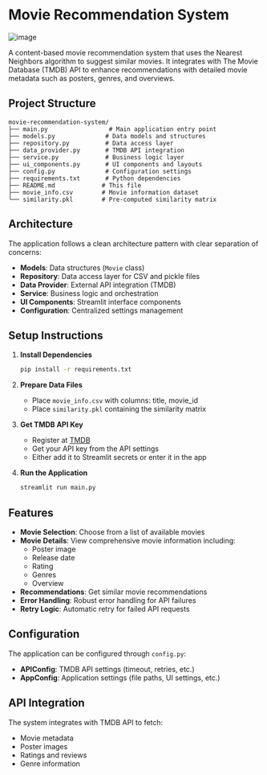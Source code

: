 # Movie Recommendation System

![image](https://github.com/user-attachments/assets/7c9fc425-b751-4f18-bbc8-3e47036ceb7e)


A content-based movie recommendation system that uses the Nearest Neighbors algorithm to suggest similar movies. It integrates with The Movie Database (TMDB) API to enhance recommendations with detailed movie metadata such as posters, genres, and overviews.


## Project Structure

```
movie-recommendation-system/
├── main.py                 # Main application entry point
├── models.py              # Data models and structures
├── repository.py          # Data access layer
├── data_provider.py       # TMDB API integration
├── service.py             # Business logic layer
├── ui_components.py       # UI components and layouts
├── config.py              # Configuration settings
├── requirements.txt       # Python dependencies
├── README.md             # This file
├── movie_info.csv        # Movie information dataset
└── similarity.pkl        # Pre-computed similarity matrix
```

## Architecture

The application follows a clean architecture pattern with clear separation of concerns:

- **Models**: Data structures (`Movie` class)
- **Repository**: Data access layer for CSV and pickle files
- **Data Provider**: External API integration (TMDB)
- **Service**: Business logic and orchestration
- **UI Components**: Streamlit interface components
- **Configuration**: Centralized settings management

## Setup Instructions

1. **Install Dependencies**
   ```bash
   pip install -r requirements.txt
   ```

2. **Prepare Data Files**
   - Place `movie_info.csv` with columns: title, movie_id
   - Place `similarity.pkl` containing the similarity matrix

3. **Get TMDB API Key**
   - Register at [TMDB](https://www.themoviedb.org/)
   - Get your API key from the API settings
   - Either add it to Streamlit secrets or enter it in the app

4. **Run the Application**
   ```bash
   streamlit run main.py
   ```

## Features

- **Movie Selection**: Choose from a list of available movies
- **Movie Details**: View comprehensive movie information including:
  - Poster image
  - Release date
  - Rating
  - Genres
  - Overview
- **Recommendations**: Get similar movie recommendations
- **Error Handling**: Robust error handling for API failures
- **Retry Logic**: Automatic retry for failed API requests

## Configuration

The application can be configured through `config.py`:

- **APIConfig**: TMDB API settings (timeout, retries, etc.)
- **AppConfig**: Application settings (file paths, UI settings, etc.)

## API Integration

The system integrates with TMDB API to fetch:
- Movie metadata
- Poster images
- Ratings and reviews
- Genre information
